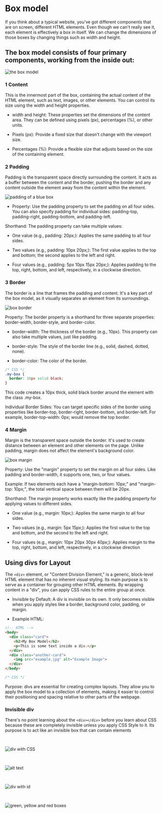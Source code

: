 
# Box model

 If you think about a typical website, you've got different components that are on screen, different HTML elements. Even though we can't really see it, each element is effectively a box in itself. We can change the dimensions of those boxes by changing things such as width and height.


## The box model consists of four primary components, working from the inside out:

![the box model](../images/image008.png)

### 1 Content

This is the innermost part of the box, containing the actual content of the HTML element, such as text, images, or other elements. You can control its size using the width and height properties.

- width and height: These properties set the dimensions of the content area. They can be defined using pixels (px), percentages (%), or other units.

- Pixels (px): Provide a fixed size that doesn't change with the viewport size.

- Percentages (%): Provide a flexible size that adjusts based on the size of the containing element.

### 2 Padding

Padding is the transparent space directly surrounding the content. It acts as a buffer between the content and the border, pushing the border and any content outside the element away from the content within the element.

![padding of a blue box](../images/image006.png)

- Property: Use the padding property to set the padding on all four sides. You can also specify padding for individual sides: padding-top, padding-right, padding-bottom, and padding-left.

Shorthand: The padding property can take multiple values:

- One value (e.g., padding: 20px;): Applies the same padding to all four sides.

- Two values (e.g., padding: 10px 20px;): The first value applies to the top and bottom; the second applies to the left and right.

- Four values (e.g., padding: 5px 10px 15px 20px;): Applies padding to the top, right, bottom, and left, respectively, in a clockwise direction.

### 3 Border

The border is a line that frames the padding and content. It's a key part of the box model, as it visually separates an element from its surroundings.

![box border](../images/image007.png)

Property: The border property is a shorthand for three separate properties: border-width, border-style, and border-color.

- border-width: The thickness of the border (e.g., 10px). This property can also take multiple values, just like padding.

- border-style: The style of the border line (e.g., solid, dashed, dotted, none).

- border-color: The color of the border.

```CSS
/* CSS */
.my-box {
  border: 10px solid black;
}
```

This code creates a 10px thick, solid black border around the element with the class .my-box.

Individual Border Sides: You can target specific sides of the border using properties like border-top, border-right, border-bottom, and border-left. For example, border-top-width: 0px; would remove the top border.


### 4 Margin

Margin is the transparent space outside the border. It's used to create distance between an element and other elements on the page. Unlike padding, margin does not affect the element's background color.

![box margin](../images/image005.png)

Property: Use the "margin" property to set the margin on all four sides. Like padding and border-width, it supports one, two, or four values.

Example: If two elements each have a "margin-bottom: 10px;" and "margin-top: 10px;", the total vertical space between them will be 20px.

Shorthand: The margin property works exactly like the padding property for applying values to different sides.

- One value (e.g., margin: 10px;): Applies the same margin to all four sides.

- Two values (e.g., margin: 5px 15px;): Applies the first value to the top and bottom, and the second to the left and right.

- Four values (e.g., margin: 10px 20px 30px 40px;): Applies margin to the top, right, bottom, and left, respectively, in a clockwise direction

## Using divs for Layout

The `<div>` element, or "Content Division Element," is a generic, block-level HTML element that has no inherent visual styling. Its main purpose is to serve as a container for grouping other HTML elements. By wrapping content in a "div", you can apply CSS rules to the entire group at once.


- Invisible by Default: A div is invisible on its own. It only becomes visible when you apply styles like a border, background color, padding, or margin.

- Example HTML:

```HTML
<!-- HTML -->
<body>
  <div class="card">
    <h2>My Box Model</h2>
    <p>This is some text inside a div.</p>
  </div>
  <div class="another-card">
    <img src="example.jpg" alt="Example Image">
  </div>
</body>
```

```CSS
/* CSS */

```
Purpose: divs are essential for creating complex layouts. They allow you to apply the box model to a collection of elements, making it easier to control their positioning and spacing relative to other parts of the webpage.

### Invisible div

There's no point learning about the `<div></div>` before you learn about CSS because these are completely invisible unless you apply CSS Style to it.
Its purpose is to act like an invisible box that can contain elements

<br>

![div with CSS](../images/image009.png)


<br>

![alt text](../images/image011.png)


<br>


![div with id](../images/image010.png)

<br>

![green, yellow and red boxes](../images/image012.png)